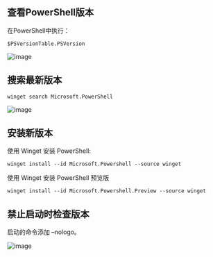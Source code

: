 ## 查看PowerShell版本
在PowerShell中执行：
```
$PSVersionTable.PSVersion
```

![image](https://github.com/user-attachments/assets/03737299-c1dc-4f7f-b4aa-4135ebbe2cbb)

## 搜索最新版本

```
winget search Microsoft.PowerShell
```

![image](https://github.com/user-attachments/assets/abfc93ac-394f-4ad6-a505-ef09bf08e544)

## 安装新版本
使用 Winget 安装 PowerShell:
```
winget install --id Microsoft.Powershell --source winget
```

使用 Winget 安装 PowerShell 预览版
```
winget install --id Microsoft.Powershell.Preview --source winget
```

## 禁止启动时检查版本
启动的命令添加 –nologo。

![image](https://github.com/user-attachments/assets/c7a53f12-616b-4409-b110-fede2bb1712e)

